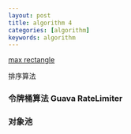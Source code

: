 ```yaml
---
layout: post
title: algorithm 4
categories: [algorithm]
keywords: algorithm
---
```


[max rectangle](https://www.nowcoder.com/questionTerminal/e3f491c56b7747539b93e5704b6eca40?orderByHotValue=2&questionTypes=000100&page=1&onlyReference=false)

排序算法

### 令牌桶算法 Guava RateLimiter

### 对象池